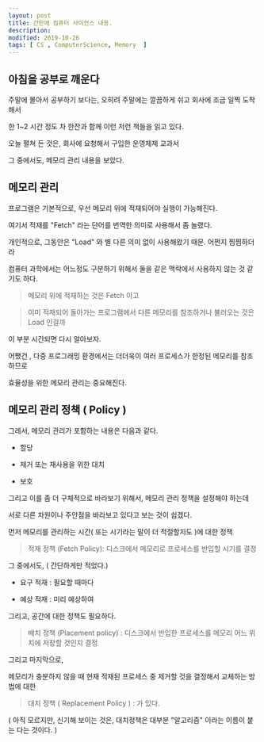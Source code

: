 ```yaml
---
layout: post
title: 간만에 컴퓨터 사이언스 내용.
description: 
modified: 2019-10-26
tags: [ CS , ComputerScience, Memory  ] 
---
```


## 아침을 공부로 깨운다

주말에 몰아서 공부하기 보다는, 오히려 주말에는 깔끔하게 쉬고 회사에 조금 일찍 도착해서 

한 1~2 시간 정도 차 한잔과 함께 이런 저런 책들을 읽고 있다. 

오늘 펼쳐 든 것은, 회사에 요청해서 구입한 운영체제 교과서 

그 중에서도, 메모리 관리 내용을 보았다. 

## 메모리 관리

프로그램은 기본적으로, 우선 메모리 위에 적재되어야 실행이 가능해진다. 

여기서 적재를 "Fetch" 라는 단어를 번역한 의미로 사용해서 좀 놀랬다. 

개인적으로, 그동안은 "Load" 와 별 다른 의미 없이 사용해왔기 때문. 어쩐지 찜찜하더라 

컴퓨터 과학에서는 어느정도 구분하기 위해서 둘을 같은 맥락에서 사용하지 않는 것 같기도 하다.

> 메모리 위에 적재하는 것은 Fetch 이고 

> 이미 적재되어 돌아가는 프로그램에서 다른 메모리를 참조하거나 불러오는 것은 Load 인걸까 

이 부분 시간되면 다시 알아보자.

어쨌건 , 다중 프로그래밍 환경에서는 더더욱이 여러 프로세스가 한정된 메모리를 참조하므로 

효율성을 위한 메모리 관리는 중요해진다. 

## 메모리 관리 정책 ( Policy )

그레서, 메모리 관리가 포함하는 내용은 다음과 같다.

- 할당

- 제거 또는 재사용을 위한 대치

- 보호

그리고 이를 좀 더 구체적으로 바라보기 위해서, 메모리 관리 정책을 설정해야 하는데

서로 다른 차원이나 주안점을 바라보고 있다고 보는 것이 쉽겠다.

먼저 메모리를 관리하는 시간( 또는 시기라는 말이 더 적절할지도 )에 대한 정책

> 적재 정책 (Fetch Policy): 디스크에서 메모리로 프로세스를 반입할 시기를 결정 

그 중에서도, ( 간단하게만 적었다.)

- 요구 적재 : 필요할 때마다 

- 예상 적재 : 미리 예상하여 

그리고, 공간에 대한 정책도 필요하다.

> 배치 정책 (Placement policy) : 디스크에서 반입한 프로세스를 메모리 어느 위치에 저장할 것인지 결정

그리고 마지막으로, 

메모리가 충분하지 않을 때 현재 적재된 프로세스 중 제거할 것을 결정해서 교체하는 방법에 대한

> 대치 정책 ( Replacement Policy ) : 가 있다. 

( 아직 모르지만, 신기해 보이는 것은, 대치정책은 대부분 "알고리즘" 이라는 이름이 붙는 다는 것이다. )






